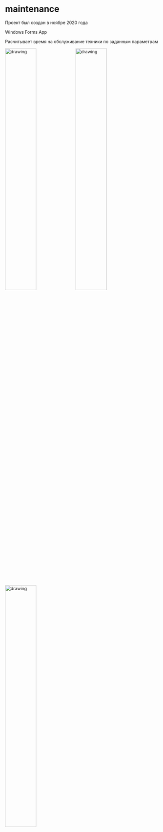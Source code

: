 # maintenance

Проект был создан в ноябре 2020 года

Windows Forms App

Расчитывает время на обслуживание техники по заданным параметрам

<img src="https://user-images.githubusercontent.com/71354878/200080792-85ec4062-72d5-475c-8c1f-ec7d82e01835.png" alt="drawing" style="width:45%;"/>

<img src="https://user-images.githubusercontent.com/71354878/200080804-e10f1640-d4ff-4145-a14a-e461e117743c.png" alt="drawing" style="width:45%;"/>

<img src="https://user-images.githubusercontent.com/71354878/200080828-649faa08-372b-4007-a49a-ba3ed9cddff4.png" alt="drawing" style="width:45%;"/>
